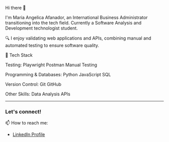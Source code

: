 Hi there 👋

I'm Maria Angelica Afanador, an International Business Administrator transitioning into the tech field. Currently a Software Analysis and Development technologist student.

🔍 I enjoy validating web applications and APIs, combining manual and automated testing to ensure software quality.

🚀 Tech Stack

Testing: Playwright Postman Manual Testing

Programming & Databases: Python JavaScript SQL

Version Control: Git GitHub

Other Skills: Data Analysis APIs


---
### Let's connect!

📫 How to reach me:
* [LinkedIn Profile](https://www.linkedin.com/in/angelica-afanador-23a87419a/) 
